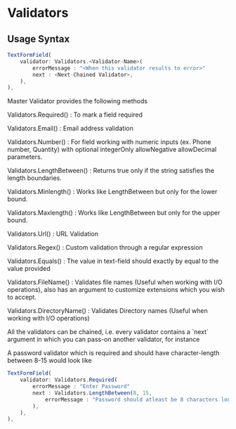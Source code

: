 # Validators

## Usage Syntax

```Typescript
TextFormField(
    validator: Validators.<Validator-Name>(
        errorMessage : "<When this validator results to error>"
        next : <Next-Chained Validator>,
    ),
),
```

Master Validator provides the following methods

Validators.Required()
: To mark a field required

Validators.Email()
: Email address validation

Validators.Number()
: For field working with numeric inputs (ex. Phone number, Quantity) with optional integerOnly allowNegative allowDecimal parameters.

Validators.LengthBetween()
: Returns true only if the string satisfies the length boundaries.

Validators.Minlength()
: Works like LengthBetween but only for the lower bound.

Validators.Maxlength()
: Works like LengthBetween but only for the upper bound.

Validators.Url()
: URL Validation

Validators.Regex()
: Custom validation through a regular expression

Validators.Equals()
: The value in text-field should exactly by equal to the value provided

Validators.FileName()
: Validates file names (Useful when working with I/O operations), also has an argument to customize extensions which you wish to accept.

Validators.DirectoryName()
: Validates Directory names (Useful when working with I/O operations)

<tip title="Validator Chaining">
All the validators can be chained, i.e. every validator contains a `next` argument in which you can pass-on another validator, for instance

A password validator which is required and should have character-length between 8-15 would look like

```Typescript
TextFormField(
    validator: Validators.Required(
        errorMessage : "Enter Password"
        next : Validators.LengthBetween(8, 15,
            errorMessage : "Password should atleast be 8 characters long and 15 max",
        ),
    ),
),
```
</tip>